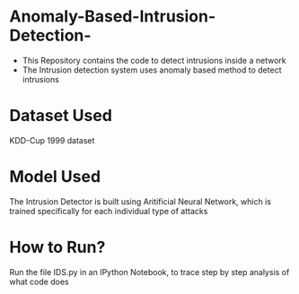 # Anomaly-Based-Intrusion-Detection-
* This Repository contains the code to detect intrusions inside a network
* The Intrusion detection system uses anomaly based method to detect intrusions

# Dataset Used
KDD-Cup 1999 dataset

# Model Used
The Intrusion Detector is built using Aritificial Neural Network, which is trained specifically for each individual type of attacks

# How to Run?
Run the file IDS.py in an IPython Notebook, to trace step by step analysis of what code does
